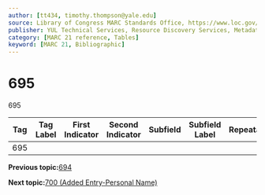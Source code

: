 ```yaml
---
author: [tt434, timothy.thompson@yale.edu]
source: Library of Congress MARC Standards Office, https://www.loc.gov/marc/bibliographic/bd695.html
publisher: YUL Technical Services, Resource Discovery Services, Metadata Services Unit
category: [MARC 21 reference, Tables]
keyword: [MARC 21, Bibliographic]
---
```


# 695

695

|Tag|Tag Label|First Indicator|Second Indicator|Subfield|Subfield Label|Repeatable|
|---|---------|---------------|----------------|--------|--------------|----------|
|695| | | | | | |

**Previous topic:**[694](../tables/694_bib_table.md)

**Next topic:**[700 \(Added Entry-Personal Name\)](../tables/700_bib_table.md)

